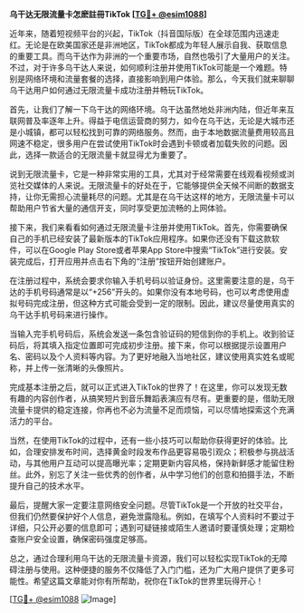 **乌干达无限流量卡怎麽註冊TikTok [[TG💪+ @esim1088](https://t.me/s/esim1088)]**

近年来，随着短视频平台的兴起，TikTok（抖音国际版）在全球范围内迅速走红。无论是在欧美国家还是非洲地区，TikTok都成为年轻人展示自我、获取信息的重要工具。而乌干达作为非洲的一个重要市场，自然也吸引了大量用户的关注。不过，对于许多乌干达人来说，如何顺利注册并使用TikTok可能是一个难题。特别是网络环境和流量套餐的选择，直接影响到用户体验。那么，今天我们就来聊聊乌干达用户如何通过无限流量卡成功注册并畅玩TikTok。

首先，让我们了解一下乌干达的网络环境。乌干达虽然地处非洲内陆，但近年来互联网普及率逐年上升。得益于电信运营商的努力，如今在乌干达，无论是大城市还是小城镇，都可以轻松找到可靠的网络服务。然而，由于本地数据流量费用较高且网速不稳定，很多用户在尝试使用TikTok时会遇到卡顿或者加载失败的问题。因此，选择一款适合的无限流量卡就显得尤为重要了。

说到无限流量卡，它是一种非常实用的工具，尤其对于经常需要在线观看视频或浏览社交媒体的人来说。无限流量卡的好处在于，它能够提供全天候不间断的数据支持，让你无需担心流量耗尽的问题。尤其是在乌干达这样的地方，无限流量卡可以帮助用户节省大量的通信开支，同时享受更加流畅的上网体验。

接下来，我们来看看如何通过无限流量卡注册并使用TikTok。首先，你需要确保自己的手机已经安装了最新版本的TikTok应用程序。如果你还没有下载这款软件，可以在Google Play Store或者苹果App Store中搜索“TikTok”进行安装。安装完成后，打开应用并点击右下角的“注册”按钮开始创建账户。

在注册过程中，系统会要求你输入手机号码以验证身份。这里需要注意的是，乌干达的手机号码通常是以“+256”开头的。如果你没有本地号码，也可以考虑使用虚拟号码完成注册，但这种方式可能会受到一定的限制。因此，建议尽量使用真实的乌干达手机号码来进行操作。

当输入完手机号码后，系统会发送一条包含验证码的短信到你的手机上。收到验证码后，将其填入指定位置即可完成初步注册。接下来，你可以根据提示设置用户名、密码以及个人资料等内容。为了更好地融入当地社区，建议使用真实姓名或昵称，并上传一张清晰的头像照片。

完成基本注册之后，就可以正式进入TikTok的世界了！在这里，你可以发现无数有趣的内容创作者，从搞笑短片到音乐舞蹈表演应有尽有。更重要的是，借助无限流量卡提供的稳定连接，你再也不必为流量不足而烦恼，可以尽情地探索这个充满活力的平台。

当然，在使用TikTok的过程中，还有一些小技巧可以帮助你获得更好的体验。比如，合理安排发布时间，选择黄金时段发布作品更容易吸引观众；积极参与挑战活动，与其他用户互动可以提高曝光率；定期更新内容风格，保持新鲜感才能留住粉丝。此外，别忘了关注一些优秀的创作者，从中学习他们的创意和拍摄手法，不断提升自己的技术水平。

最后，提醒大家一定要注意网络安全问题。尽管TikTok是一个开放的社交平台，但我们仍然要保护好个人信息，避免泄露隐私。例如，在填写个人资料时不要过于详细，只公开必要的信息即可；遇到可疑链接或陌生人邀请时要谨慎处理；定期检查账户安全设置，确保密码强度足够高。

总之，通过合理利用乌干达的无限流量卡资源，我们可以轻松实现TikTok的无障碍注册与使用。这种便捷的服务不仅降低了入门门槛，还为广大用户提供了更多可能性。希望这篇文章能对你有所帮助，祝你在TikTok的世界里玩得开心！

[[TG💪+ @esim1088](https://t.me/s/esim1088) ![Image](https://i.postimg.cc/4NQfJmqS/Snipaste-2025-05-13-00-14-12.png)]